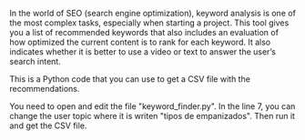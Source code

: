 In the world of SEO (search engine optimization), keyword analysis is one of the most complex tasks, especially when starting a project. This tool gives you a list of recommended keywords that also includes an evaluation of how optimized the current content is to rank for each keyword. It also indicates whether it is better to use a video or text to answer the user’s search intent.

This is a Python code that you can use to get a CSV file with the recommendations. 

 You need to open and edit the file "keyword_finder.py". In the line 7, you can change the user topic where it is writen "tipos de empanizados". Then run it and get the CSV file.

 
